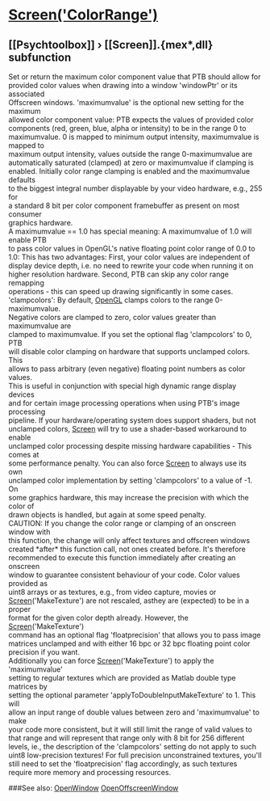 # [Screen('ColorRange')](Screen-ColorRange) 
## [[Psychtoolbox]] &#8250; [[Screen]].{mex*,dll} subfunction


Set or return the maximum color component value that PTB should allow for  
provided color values when drawing into a window 'windowPtr' or its associated  
Offscreen windows. 'maximumvalue' is the optional new setting for the maximum  
allowed color component value: PTB expects the values of provided color  
components (red, green, blue, alpha or intensity) to be in the range 0 to  
maximumvalue. 0 is mapped to minimum output intensity, maximumvalue is mapped to  
maximum output intensity, values outside the range 0-maximumvalue are  
automatically saturated (clamped) at zero or maximumvalue if clamping is  
enabled. Initially color range clamping is enabled and the maximumvalue defaults  
to the biggest integral number displayable by your video hardware, e.g., 255 for  
a standard 8 bit per color component framebuffer as present on most consumer  
graphics hardware.   
A maximumvalue == 1.0 has special meaning: A maximumvalue of 1.0 will enable PTB  
to pass color values in OpenGL's native floating point color range of 0.0 to  
1.0: This has two advantages: First, your color values are independent of  
display device depth, i.e. no need to rewrite your code when running it on  
higher resolution hardware. Second, PTB can skip any color range remapping  
operations - this can speed up drawing significantly in some cases.  
'clampcolors': By default, [OpenGL](OpenGL) clamps colors to the range 0-maximumvalue.  
Negative colors are clamped to zero, color values greater than maximumvalue are  
clamped to maximumvalue. If you set the optional flag 'clampcolors' to 0, PTB  
will disable color clamping on hardware that supports unclamped colors. This  
allows to pass arbitrary (even negative) floating point numbers as color values.  
This is useful in conjunction with special high dynamic range display devices  
and for certain image processing operations when using PTB's image processing  
pipeline. If your hardware/operating system does support shaders, but not  
unclamped colors, [Screen](Screen) will try to use a shader-based workaround to enable  
unclamped color processing despite missing hardware capabilities - This comes at  
some performance penalty. You can also force [Screen](Screen) to always use its own  
unclamped color implementation by setting 'clampcolors' to a value of -1. On  
some graphics hardware, this may increase the precision with which the color of  
drawn objects is handled, but again at some speed penalty.  
CAUTION: If you change the color range or clamping of an onscreen window with  
this function, the change will only affect textures and offscreen windows  
created \*after\* this function call, not ones created before. It's therefore  
recommended to execute this function immediately after creating an onscreen  
window to guarantee consistent behaviour of your code. Color values provided as  
uint8 arrays or as textures, e.g., from video capture, movies or  
[Screen](Screen)('MakeTexture') are not rescaled, asthey are (expected) to be in a proper  
format for the given color depth already. However, the [Screen](Screen)('MakeTexture')  
command has an optional flag 'floatprecision' that allows you to pass image  
matrices unclamped and with either 16 bpc or 32 bpc floating point color  
precision if you want.  
Additionally you can force [Screen](Screen)('MakeTexture') to apply the 'maximumvalue'  
setting to regular textures which are provided as Matlab double type matrices by  
setting the optional parameter 'applyToDoubleInputMakeTexture' to 1. This will  
allow an input range of double values between zero and 'maximumvalue' to make  
your code more consistent, but it will still limit the range of valid values to  
that range and will represent that range only with 8 bit for 256 different  
levels, ie., the description of the 'clampcolors' setting do not apply to such  
uint8 low-precision textures! For full precision unconstrained textures, you'll  
still need to set the 'floatprecision' flag accordingly, as such textures  
require more memory and processing resources.  


###See also:
[OpenWindow](Screen-OpenWindow) [OpenOffscreenWindow](Screen-OpenOffscreenWindow)

